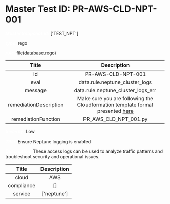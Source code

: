 



# Master Test ID: PR-AWS-CLD-NPT-001


***<font color="white">Master Snapshot Id:</font>*** ['TEST_NPT']

***<font color="white">type:</font>*** rego

***<font color="white">rule:</font>*** file([database.rego])  
  
  
  
  

|Title|Description|
| :---: | :---: |
|id|PR-AWS-CLD-NPT-001|
|eval|data.rule.neptune_cluster_logs|
|message|data.rule.neptune_cluster_logs_err|
|remediationDescription|Make sure you are following the Cloudformation template format presented <a href='https://docs.aws.amazon.com/AWSCloudFormation/latest/UserGuide/aws-resource-neptune-dbcluster.html#cfn-neptune-dbcluster-enablecloudwatchlogsexports' target='_blank'>here</a>|
|remediationFunction|PR_AWS_CLD_NPT_001.py|


***<font color="white">Severity:</font>*** Low

***<font color="white">Title:</font>*** Ensure Neptune logging is enabled

***<font color="white">Description:</font>*** These access logs can be used to analyze traffic patterns and troubleshoot security and operational issues.  
  
  

|Title|Description|
| :---: | :---: |
|cloud|AWS|
|compliance|[]|
|service|['neptune']|



[database.rego]: https://github.com/prancer-io/prancer-compliance-test/tree/master/aws/cloud/database.rego
